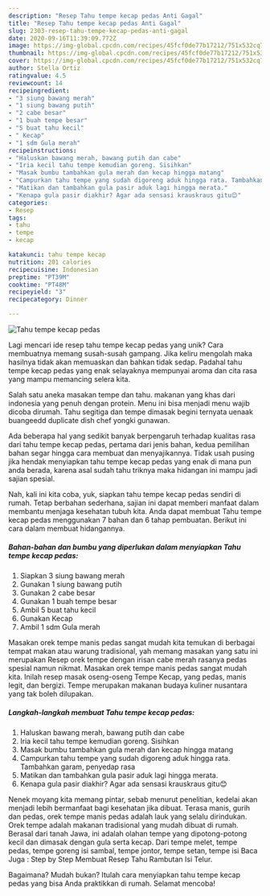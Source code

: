 ```yaml
---
description: "Resep Tahu tempe kecap pedas Anti Gagal"
title: "Resep Tahu tempe kecap pedas Anti Gagal"
slug: 2303-resep-tahu-tempe-kecap-pedas-anti-gagal
date: 2020-09-16T11:39:09.772Z
image: https://img-global.cpcdn.com/recipes/45fcf0de77b17212/751x532cq70/tahu-tempe-kecap-pedas-foto-resep-utama.jpg
thumbnail: https://img-global.cpcdn.com/recipes/45fcf0de77b17212/751x532cq70/tahu-tempe-kecap-pedas-foto-resep-utama.jpg
cover: https://img-global.cpcdn.com/recipes/45fcf0de77b17212/751x532cq70/tahu-tempe-kecap-pedas-foto-resep-utama.jpg
author: Stella Ortiz
ratingvalue: 4.5
reviewcount: 14
recipeingredient:
- "3 siung bawang merah"
- "1 siung bawang putih"
- "2 cabe besar"
- "1 buah tempe besar"
- "5 buat tahu kecil"
- " Kecap"
- "1 sdm Gula merah"
recipeinstructions:
- "Haluskan bawang merah, bawang putih dan cabe"
- "Iria kecil tahu tempe kemudian goreng. Sisihkan"
- "Masak bumbu tambahkan gula merah dan kecap hingga matang"
- "Campurkan tahu tempe yang sudah digoreng aduk hingga rata. Tambahkan garam, penyedap rasa"
- "Matikan dan tambahkan gula pasir aduk lagi hingga merata."
- "Kenapa gula pasir diakhir? Agar ada sensasi krauskraus gitu😊"
categories:
- Resep
tags:
- tahu
- tempe
- kecap

katakunci: tahu tempe kecap 
nutrition: 201 calories
recipecuisine: Indonesian
preptime: "PT39M"
cooktime: "PT48M"
recipeyield: "3"
recipecategory: Dinner

---
```



![Tahu tempe kecap pedas](https://img-global.cpcdn.com/recipes/45fcf0de77b17212/751x532cq70/tahu-tempe-kecap-pedas-foto-resep-utama.jpg)

Lagi mencari ide resep tahu tempe kecap pedas yang unik? Cara membuatnya memang susah-susah gampang. Jika keliru mengolah maka hasilnya tidak akan memuaskan dan bahkan tidak sedap. Padahal tahu tempe kecap pedas yang enak selayaknya mempunyai aroma dan cita rasa yang mampu memancing selera kita.

Salah satu aneka masakan tempe dan tahu. makanan yang khas dari indonesia yang penuh dengan protein. Menu ini bisa menjadi menu wajib dicoba dirumah. Tahu segitiga dan tempe dimasak begini ternyata uenaak buangeedd duplicate dish chef yongki gunawan.

Ada beberapa hal yang sedikit banyak berpengaruh terhadap kualitas rasa dari tahu tempe kecap pedas, pertama dari jenis bahan, kedua pemilihan bahan segar hingga cara membuat dan menyajikannya. Tidak usah pusing jika hendak menyiapkan tahu tempe kecap pedas yang enak di mana pun anda berada, karena asal sudah tahu triknya maka hidangan ini mampu jadi sajian spesial.


Nah, kali ini kita coba, yuk, siapkan tahu tempe kecap pedas sendiri di rumah. Tetap berbahan sederhana, sajian ini dapat memberi manfaat dalam membantu menjaga kesehatan tubuh kita. Anda dapat membuat Tahu tempe kecap pedas menggunakan 7 bahan dan 6 tahap pembuatan. Berikut ini cara dalam membuat hidangannya.

<!--inarticleads1-->

##### Bahan-bahan dan bumbu yang diperlukan dalam menyiapkan Tahu tempe kecap pedas:

1. Siapkan 3 siung bawang merah
1. Gunakan 1 siung bawang putih
1. Gunakan 2 cabe besar
1. Gunakan 1 buah tempe besar
1. Ambil 5 buat tahu kecil
1. Gunakan  Kecap
1. Ambil 1 sdm Gula merah


Masakan orek tempe manis pedas sangat mudah kita temukan di berbagai tempat makan atau warung tradisional, yah memang masakan yang satu ini merupakan Resep orek tempe dengan irisan cabe merah rasanya pedas spesial namun nikmat. Masakan orek tempe manis pedas sangat mudah kita. Inilah resep masak oseng-oseng Tempe Kecap, yang pedas, manis legit, dan bergizi. Tempe merupakan makanan budaya kuliner nusantara yang tak boleh dilupakan. 

<!--inarticleads2-->

##### Langkah-langkah membuat Tahu tempe kecap pedas:

1. Haluskan bawang merah, bawang putih dan cabe
1. Iria kecil tahu tempe kemudian goreng. Sisihkan
1. Masak bumbu tambahkan gula merah dan kecap hingga matang
1. Campurkan tahu tempe yang sudah digoreng aduk hingga rata. Tambahkan garam, penyedap rasa
1. Matikan dan tambahkan gula pasir aduk lagi hingga merata.
1. Kenapa gula pasir diakhir? Agar ada sensasi krauskraus gitu😊


Nenek moyang kita memang pintar, sebab menurut penelitian, kedelai akan menjadi lebih bermanfaat bagi kesehatan jika dibuat. Terasa manis, gurih dan pedas, orek tempe manis pedas adalah lauk yang selalu dirindukan. Orek tempe adalah makanan tradisional yang mudah dibuat di rumah. Berasal dari tanah Jawa, ini adalah olahan tempe yang dipotong-potong kecil dan dimasak dengan gula serta kecap. Dari tempe melet, tempe pedas, tempe goreng isi sambal, tempe jontor, tempe setan, tempe isi Baca Juga : Step by Step Membuat Resep Tahu Rambutan Isi Telur. 

Bagaimana? Mudah bukan? Itulah cara menyiapkan tahu tempe kecap pedas yang bisa Anda praktikkan di rumah. Selamat mencoba!
